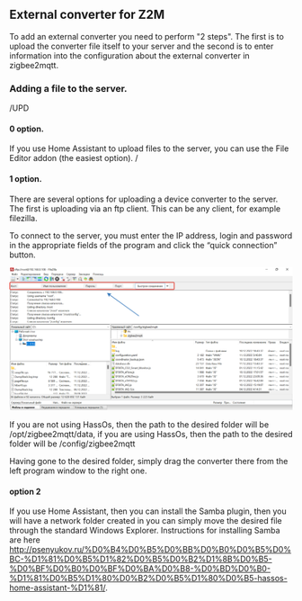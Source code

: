 ## External converter for Z2M

To add an external converter you need to perform "2 steps". The first is to upload the converter file itself to your server and the second is to enter information into the configuration about the external converter in zigbee2mqtt. 

### Adding a file to the server.

/UPD
#### 0 option.
If you use Home Assistant to upload files to the server, you can use the File Editor addon (the easiest option).
/

#### 1 option.

There are several options for uploading a device converter to the server. The first is uploading via an ftp client. This can be any client, for example filezilla.

To connect to the server, you must enter the IP address, login and password in the appropriate fields of the program and click the “quick connection” button.

![Z2M CONVERTER EFEKTA Pool Temperature Sensor](https://raw.githubusercontent.com/smartboxchannel/EFEKTA-Pool-Temperature-Sensor/main/IMAGES/f2d8d708a1152f5e37130.png)

If you are not using HassOs, then the path to the desired folder will be /opt/zigbee2mqtt/data, if you are using HassOs, then the path to the desired folder will be /config/zigbee2mqtt

Having gone to the desired folder, simply drag the converter there from the left program window to the right one.

#### option 2

If you use Home Assistant, then you can install the Samba plugin, then you will have a network folder created in you can simply move the desired file through the standard Windows Explorer. Instructions for installing Samba are here http://psenyukov.ru/%D0%B4%D0%B5%D0%BB%D0%B0%D0%B5%D0%BC-%D1%81%D0%B5%D1%82%D0%B5%D0%B2%D1%8B%D0%B5-%D0%BF%D0%B0%D0%BF%D0%BA%D0%B8-%D0%BD%D0%B0-%D1%81%D0%B5%D1%80%D0%B2%D0%B5%D1%80%D0%B5-hassos-home-assistant-%D1%81/.


